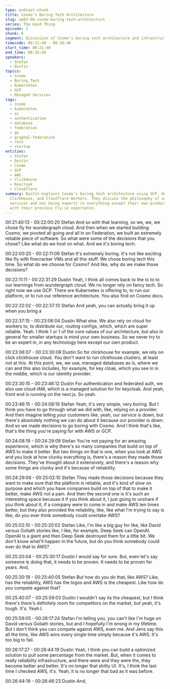 ```yaml
---
type: podcast-chunk
title: Cosmo's Boring Tech Architecture
slug: ep03-06-cosmo-boring-tech-architecture
series: The Good Thing
episode: 3
chunk: 6
segment: Discussion of Cosmo's boring tech architecture and infrastructure choices
timecode: 00:21:40 - 00:26:46
start_time: 00:21:40
end_time: 00:26:46
speakers:
  - Stefan
  - Dustin
topics:
  - Cosmo
  - Boring Tech
  - Kubernetes
  - GCP
  - Managed Services
tags:
  - cosmo
  - kubernetes
  - ai
  - authentication
  - database
  - federation
  - go
  - graphql-federation
  - rest
  - startup
entities:
  - Stefan
  - Dustin
  - Cosmo
  - GCP
  - AWS
  - ClickHouse
  - Keycloak
  - Cloudflare
summary: Dustin explains Cosmo's boring tech architecture using GCP, Kubernetes, managed
  ClickHouse, and Cloudflare Workers. They discuss the philosophy of using managed
  services and not being experts in everything except their own product, contrasting
  with their previous Fly.io experience.
---
```


00:21:40:13 - 00:22:00:20
Stefan
And so with that learning, so we, we, we chose fly for wundergraph cloud. And then when we
started building Cosmo, we pivoted all going and all in on Federation, we built an extremely
reliable piece of software. So what were some of the decisions that you chose? Like what do we
host on what. And we it's boring tech.

00:22:00:20 - 00:22:11:09
Stefan
It's extremely boring. It's not like exciting like fly with firecracker VMs and all this stuff. We chose
boring tech this time. So what do we choose for Cosmo? And like, why do we make those
decisions?

00:22:11:11 - 00:22:31:29
Dustin
Yeah, I think all comes back to the to to to our learnings from wundergraph cloud. We no longer
rely on fancy tech. So right now we use GCP. There are Kubernetes is offering to, to run our
platform, or to run our reference architecture. You also find on Cosmo docs.

00:22:32:02 - 00:22:37:13
Stefan
And yeah, you can actually bring it up when you bring a

00:22:37:15 - 00:23:06:04
Dustin
What else. We also rely on cloud for workers to, to distribute our, routing configs, which, which
are super reliable. Yeah. I think 1 or 1 of the core values of our architecture, but also in general
for smaller startups is mind your own business. So we never try to be an expert in, in any
technology here except our own product.

00:23:06:07 - 00:23:30:08
Dustin
So for clickhouse for example, we rely on click clickhouse cloud. You don't want to run
clickhouse clusters, at least not at this. At this point, we, we use, managed databases as is,
where we can and this also includes, for example, for key cloak, which you see in in the middle,
which is our identity provider.

00:23:30:15 - 00:23:46:12
Dustin
For authentication and federated auth, we also use cloud IAM, which is a managed solution for
for keycloak. And yeah, front end is running on the next.js. So yeah.

00:23:46:15 - 00:24:08:19
Stefan
Yeah, it's very simple, very boring. But I think you have to go through what we did with, like,
relying on a provider. And then imagine telling your customers like, yeah, our service is down,
but there's absolutely nothing we can do about it because our provider is down. And so we
made decisions to go boring with Cosmo. And I think that's like, that's the thing you're paying for
with AWS or GCP.

00:24:08:19 - 00:24:29:09
Stefan
You're not paying for an amazing experience, which is why there's so many companies that
build on top of AWS to make it better. But two things on that is one, when you look at AWS and
you look at how clunky everything is, there's a reason they made those decisions. They've
thought about it extensively, and there's a reason why some things are clunky and it's because
of reliability.

00:24:29:09 - 00:25:02:10
Stefan
They made those decisions because they want to make sure that the platform is reliable, and
it's kind of slow on purpose and which you have companies build on top of that to make it better,
make AWS not a pain. And then the second one is it's such an interesting space because it if
you think about it, I just going to unshare if you think about it, if a company were to come in and
make AWS ten times better, but they also provided the reliability, like, like what I'm trying to say
is like, do you ever think somebody could overtake AWS?

00:25:02:10 - 00:25:20:02
Stefan
Like, I'm like a big guy for like, like David versus Goliath stories like, I like, for example, Deep
Seek can OpenAI. OpenAI is a giant and then Deep Seek destroyed them for a little bit. We
don't know what'll happen in the future, but do you think somebody could ever do that to AWS?

00:25:20:04 - 00:25:30:17
Dustin
I would say for sure. But, even let's say someone is doing that, it needs to be proven. It needs to
be proven for years. And,

00:25:30:19 - 00:25:40:05
Stefan
But how do you do that, like AWS? Like, has the reliability, AWS has the logos and AWS is the
cheapest. Like how do you compete against that?

00:25:40:07 - 00:25:59:03
Dustin
I wouldn't say its the cheapest, but I think there's there's definitely room for competitors on the
market, but yeah, it's tough. It's. Yeah I.

00:25:59:05 - 00:26:17:24
Stefan
I'm telling you, you can't like I'm huge on David versus Goliath stories, but and I hopefully I'm
wrong in my lifetime. But I don't think you can compete against AWS, even me. And Jens say
this all the time, like AWS wins every single time simply because it's AWS. It's too big to fail.

00:26:17:27 - 00:26:44:19
Dustin
Yeah, I think you can build a optimized solution to pull some percentage from the market. But,
when it comes to really reliability infrastructure, and there were and they were the, they become
better and better. It's no longer that shitty UI. It's, I think the last time I checked AWS, it's. Yeah,
it is no longer that bad as it was before.

00:26:44:19 - 00:26:46:23
Dustin
And, 